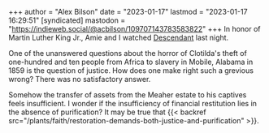 +++
author = "Alex Bilson"
date = "2023-01-17"
lastmod = "2023-01-17 16:29:51"
[syndicated]
mastodon = "https://indieweb.social/@acbilson/109707143783583822"
+++
In honor of Martin Luther King Jr., Amie and I watched [Descendant](https://www.descendantfilm.com) last night.

One of the unanswered questions about the horror of Clotilda's theft of one-hundred and ten people from Africa to slavery in Mobile, Alabama in 1859 is the question of justice. How does one make right such a grevious wrong? There was no satisfactory answer.

Somehow the transfer of assets from the Meaher estate to his captives feels insufficient. I wonder if the insufficiency of financial restitution lies in the absence of purification? It may be true that {{< backref src="/plants/faith/restoration-demands-both-justice-and-purification" >}}.
